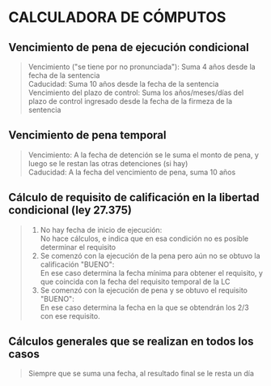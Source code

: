 # **CALCULADORA DE CÓMPUTOS**

## Vencimiento de pena de ejecución condicional

> Vencimiento ("se tiene por no pronunciada"): Suma 4 años desde la fecha de la sentencia<br />
Caducidad: Suma 10 años desde la fecha de la sentencia<br />
Vencimiento del plazo de control: Suma los años/meses/días del plazo de control ingresado desde la fecha de la firmeza de la sentencia

## Vencimiento de pena temporal
> Vencimiento: A la fecha de detención se le suma el monto de pena, y luego se le restan las otras detenciones (si hay)<br/>
Caducidad: A la fecha del vencimiento de pena, suma 10 años

## Cálculo de requisito de calificación en la libertad condicional (ley 27.375)
> 1) No hay fecha de inicio de ejecución:<br/>
No hace cálculos, e indica que en esa condición no es posible determinar el requisito
> 2) Se comenzó con la ejecución de la pena pero aún no se obtuvo la calificación "BUENO":<br/>
En ese caso determina la fecha mínima para obtener el requisito, y que coincida con la fecha del requisito temporal de la LC
> 3) Se comenzó con la ejecución de pena y se obtuvo el requisito "BUENO":<br/>
En ese caso determina la fecha en la que se obtendrán los 2/3 con ese requisito.

## Cálculos generales que se realizan en todos los casos
> Siempre que se suma una fecha, al resultado final se le resta un día